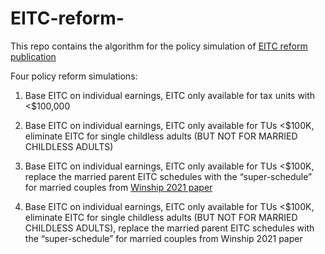 # EITC-reform-

This repo contains the algorithm for the policy simulation of [EITC reform publication](https://ifstudies.org/blog/reforming-the-eitc-to-reduce-single-parenthood-and-ease-work-family-balance)

Four policy reform simulations:

1. Base EITC on individual earnings, EITC only available for tax units with <$100,000
  
2. Base EITC on individual earnings, EITC only available for TUs <$100K, eliminate EITC for single childless adults (BUT NOT FOR MARRIED CHILDLESS ADULTS)

3. Base EITC on individual earnings, EITC only available for TUs <$100K, replace the married parent EITC schedules with the “super-schedule” for married couples from [Winship 2021 paper](https://www.aei.org/wp-content/uploads/2021/07/Reforming-tax-credits-to-promote-child-opportunity-and-aid-working-families.pdf?x91208)

4. Base EITC on individual earnings, EITC only available for TUs <$100K, eliminate EITC for single childless adults (BUT NOT FOR MARRIED CHILDLESS ADULTS), replace the married parent EITC schedules with the “super-schedule” for married couples from Winship 2021 paper
